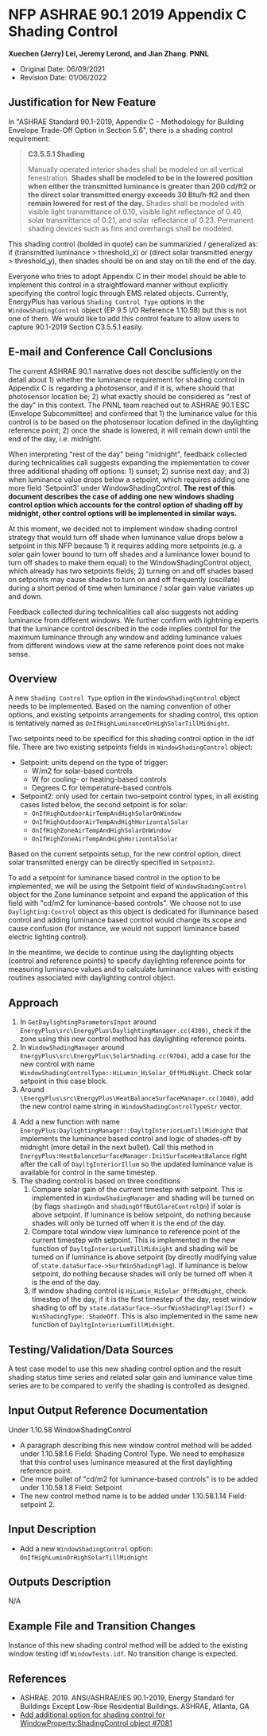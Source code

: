 # NFP ASHRAE 90.1 2019 Appendix C Shading Control

**Xuechen (Jerry) Lei, Jeremy Lerond, and Jian Zhang. PNNL**

- Original Date: 06/09/2021
- Revision Date: 01/06/2022

## Justification for New Feature

In "ASHRAE Standard 90.1-2019, Appendix C - Methodology for Building Envelope Trade-Off Option in Section 5.6", there is a shading control requirement:

> **C3.5.5.1 Shading**
>
> Manually operated interior shades shall be modeled on all vertical fenestration. **Shades shall be modeled to be in the lowered position when either the transmitted luminance is greater than 200 cd/ft2 or the direct solar transmitted energy exceeds 30 Btu/h·ft2 and then remain lowered for rest of the day.** Shades shall be modeled with visible light transmittance of 0.10, visible light reflectance of 0.40, solar transmittance of 0.21, and solar reflectance of 0.23. Permanent shading devices such as fins and overhangs shall be modeled.

This shading control (bolded in quote) can be summarizied / generalized as: if (transmitted luminance > threshold_x) or (direct solar transmitted energy > threshold_y), then shades should be on and stay on till the end of the day.

Everyone who tries to adopt Appendix C in their model should be able to implement this control in a straightfoward manner without explicitly specifying the control logic through EMS related objects. Currently, EnergyPlus has various `Shading Control Type` options in the `WindowShadingControl` object (EP 9.5 I/O Reference 1.10.58) but this is not one of them. We would like to add this control feature to allow users to capture 90.1-2019 Section C3.5.5.1 easily.

## E-mail and Conference Call Conclusions

The current ASHRAE 90.1 narrative does not descibe sufficiently on the detail about 1) whether the luminance requirement for shading control in Appendix C is regarding a photosensor, and if it is, where should that photosensor location be; 2) what exactly should be considered as "rest of the day" in this context. The PNNL team reached out to ASHRAE 90.1 ESC (Envelope Subcommittee) and confirmed that 1) the luminance value for this control is to be based on the photosensor location defined in the daylighting reference point; 2) once the shade is lowered, it will remain down until the end of the day, i.e. midnight.

When interpreting "rest of the day" being "midnight", feedback collected during technicalities call suggests expanding the implementation to cover three additional shading off options: 1) sunset; 2) sunrise next day; and 3) when luminance value drops below a setpoint, which requires adding one more field 'Setpoint3' under WindowShadingControl. **The rest of this document describes the case of adding one new windows shading control option which accounts for the control option of shading off by midnight, other control options will be implemented in similar ways.**

At this moment, we decided not to implement window shading control strategy that would turn off shade when luminance value drops below a setpoint in this NFP because 1) it requires adding more setpoints (e.g. a solar gain lower bound to turn off shades and a luminance lower bound to turn off shades to make them equal) to the WindowShadingControl object, which already has two setpoints fields; 2) turning on and off shades based on setpoints may cause shades to turn on and off frequently (oscillate) during a short period of time when luminance / solar gain value variates up and down.

Feedback collected during technicalities call also suggests not adding luminance from different windows. We further confirm with lightning experts that the luminance control described in the code implies control for the maximum luminance through any window and adding luminance values from different windows view at the same reference point does not make sense.

## Overview

A new `Shading Control Type` option in the `WindowShadingControl` object needs to be implemented. Based on the naming convention of other options, and existing setpoints arrangements for shading control, this option is tentatively named as `OnIfHighLuminanceOrHighSolarTillMidnight`.

Two setpoints need to be specificd for this shading control option in the idf file. There are two existing setpoints fields in `WindowShadingControl` object:

- Setpoint: units depend on the type of trigger:
  - W/m2 for solar-based controls
  - W for cooling- or heating-based controls
  - Degrees C for temperature-based controls
- Setpoint2: only used for certain two-setpoint control types, in all existing cases listed below, the second setpoint is for solar:
  - `OnIfHighOutdoorAirTempAndHighSolarOnWindow`
  - `OnIfHighOutdoorAirTempAndHighHorizontalSolar`
  - `OnIfHighZoneAirTempAndHighSolarOnWindow`
  - `OnIfHighZoneAirTempAndHighHorizontalSolar`

Based on the current setpoints setup, for the new control option, direct solar transmitted energy can be directly specified in `Setpoint2`.

To add a setpoint for luminance based control in the option to be implemented, we will be using the Setpoint field of `WindowShadingControl` object for the Zone luminance setpoint and expand the application of this field with "cd/m2 for luminance-based controls". We choose not to use `Daylighting:Control` object as this object is dedicated for illuminance based control and adding luminance based control would change its scope and cause confusion (for instance, we would not support luminance based electric lighting control).

In the meantime, we decide to continue using the daylighting objects (control and reference points) to specify daylighting reference points for measuring luminance values and to calculate luminance values with existing routines associated with daylighting control object.

## Approach

1. In `GetDaylightingParametersInput` around `EnergyPlus\src\EnergyPlus\DaylightingManager.cc(4300)`, check if the zone using this new control method has daylighting reference points.
2. In `WindowShadingManager` around `EnergyPlus\src\EnergyPlus\SolarShading.cc(9704)`, add a case for the new control with name `WindowShadingControlType::HiLumin_HiSolar_OffMidNight`. Check solar setpoint in this case block.
3. Around `\EnergyPlus\src\EnergyPlus\HeatBalanceSurfaceManager.cc(1040)`, add the new control name string in `WindowShadingControlTypeStr` vector.
<!-- 4. Calculate and report a new output variable of `Daylighting Reference Point {} Luminance` in `EnergyPlus::DaylightingManager::DayltgInteriorIllum`, which is the sum of all window view luminance for a reference point. -->
4. Add a new function with name `EnergyPlus:DaylightingManager::DayltgInteriorLumTillMidnight` that implements the luminance based control and logic of shades-off by midnight (more detail in the next bullet). Call this method in `EnergyPlus:HeatBalanceSurfaceManager:InitSurfaceHeatBalance` right after the call of `DayltgInteriorIllum` so the updated luminance value is available for control in the same timestep.
5. The shading control is based on three conditions
   1. Compare solar gain of the current timestep with setpoint. This is implemented in `WindowShadingManager` and shading will be turned on (by flags `shadingOn` and `shadingOffButGlareControlOn`) if solar is above setpoint. If luminance is below setpoint, do nothing because shades will only be turned off when it is the end of the day.
   2. Compare total window view luminance to reference point of the current timestep with setpoint. This is implemented in the new function of `DayltgInteriorLumTillMidnight` and shading will be turned on if luminance is above setpoint (by directly modifying value of `state.dataSurface->SurfWinShadingFlag`). If luminance is below setpoint, do nothing because shades will only be turned off when it is the end of the day.
   3. If window shading control is `HiLumin_HiSolar_OffMidNight`, check timestep of the day, if it is the first timestep of the day, reset window shading to off by `state.dataSurface->SurfWinShadingFlag(ISurf) = WinShadingType::ShadeOff`. This is also implemented in the same new function of `DayltgInteriorLumTillMidnight`.

## Testing/Validation/Data Sources

A test case model to use this new shading control option and the result shading status time series and related solar gain and luminance value time series are to be compared to verify the shading is controlled as designed.

## Input Output Reference Documentation

Under 1.10.58 WindowShadingControl

- A paragraph describing this new window control method will be added under 1.10.58.1.6 Field: Shading Control Type. We need to emphasize that this control uses luminance measured at the first daylighting reference point.
- One more bullet of "cd/m2 for luminance-based controls" is to be added under 1.10.58.1.8 Field: Setpoint
- The new control method name is to be added under 1.10.58.1.14 Field: setpoint 2.

## Input Description

- Add a new `WindowShadingControl` option: `OnIfHighLuminOrHighSolarTillMidnight`

## Outputs Description

N/A

## Example File and Transition Changes

Instance of this new shading control method will be added to the existing window testing idf `WindowTests.idf`. No transition change is expected.

## References

- ASHRAE. 2019. ANSI/ASHRAE/IES 90.1-2019, Energy Standard for Buildings Except Low-Rise
  Residential Buildings. ASHRAE, Atlanta, GA
- [Add additional option for shading control for WindowProperty:ShadingControl object #7081](https://github.com/NREL/EnergyPlus/issues/7081)
